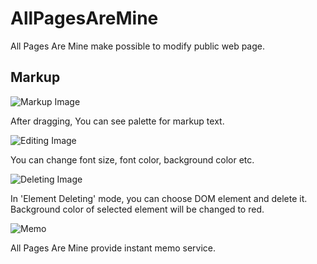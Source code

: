 AllPagesAreMine
===============

All Pages Are Mine make possible to modify public web page.
  
## Markup 

![Markup Image][palette]

After dragging, You can see palette for markup text.

![Editing Image][editing]

You can change font size, font color, background color etc. 

![Deleting Image][deleting]

In 'Element Deleting' mode, you can choose DOM element and delete it. Background color of selected element will be changed to red.

![Memo][memo]

All Pages Are Mine provide instant memo service.


[deleting]:https://cloud.githubusercontent.com/assets/3348878/5259682/859816b0-7a47-11e4-971e-60e8c7ae7a87.png "deleting"
[editing]:https://cloud.githubusercontent.com/assets/3348878/5259681/85980152-7a47-11e4-85cf-ce917d9eaeb8.png "editing"
[memo]:https://cloud.githubusercontent.com/assets/3348878/5259680/859610b8-7a47-11e4-939a-e8c6e1ea2872.png "memo"
[original]:https://cloud.githubusercontent.com/assets/3348878/5259684/85a4a90c-7a47-11e4-92b4-2a297930734d.png "original"
[palette]:https://cloud.githubusercontent.com/assets/3348878/5259683/859e7a78-7a47-11e4-8b1f-372873311c8a.png "palette"

